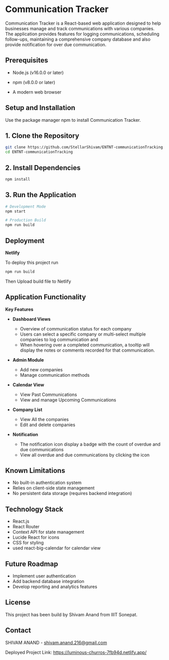 # Communication Tracker

Communication Tracker is a React-based web application designed to help businesses manage and track communications with various companies. The application provides features for logging communications, scheduling follow-ups, maintaining a comprehensive company database and also provide notification for over due communication.

## Prerequisites
* Node.js (v16.0.0 or later)

* npm (v8.0.0 or later)

* A modern web browser

## Setup and Installation

Use the package manager npm to install Communication Tracker.

## 1. Clone the Repository

```bash
git clone https://github.com/StellarShivam/ENTNT-communicationTracking.git
cd ENTNT-communicationTracking
```

## 2. Install Dependencies

```bash
npm install
```
## 3. Run the Application
```bash
# Development Mode
npm start

# Production Build
npm run build
```

## Deployment

**Netlify**

To deploy this project run
```bash
npm run build
```

Then Upload build file to Netlify

## Application Functionality

**Key Features**

* **Dashboard Views**
    * Overview of communication status for each company
    * Users can select a specific company or multi-select multiple companies to log communication and 
    * When hovering over a completed communication, a tooltip will display the notes or comments recorded for that communication.

* **Admin Module**
    * Add new companies
    * Manage communication methods

* **Calendar View**
    * View Past Communications
    * View and manage Upcoming Communications

* **Company List**
    * View All the companies
    * Edit and delete companies

* **Notification**
    * The notification icon display a badge with the count of overdue and due communications
    * View all overdue and due communications by clicking the icon

## Known Limitations
* No built-in authentication system
* Relies on client-side state management
* No persistent data storage (requires backend integration)

## Technology Stack
* React.js
* React Router
* Context API for state management
* Lucide React for icons
* CSS for styling
* used react-big-calendar for calendar view

## Future Roadmap
* Implement user authentication
* Add backend database integration
* Develop reporting and analytics features


## License
This project has been build by Shivam Anand from IIIT Sonepat.

## Contact
SHIVAM ANAND - shivam.anand.216@gmail.com

Deployed Project Link: https://luminous-churros-7fb94d.netlify.app/
